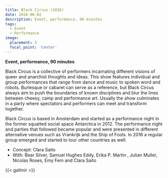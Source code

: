 ```yaml
---
title: Black Circus (2016)
date: 2016-06-02
description: Event, performance, 90 minutes
tags:
  - Event
  - Performance
image:
  placement: 3
  focal_point: 'Center'
---
```

**Event, performance, 90 minutes**

Black Circus is a collective of performers incarnating different visions of queer and anarchist thoughts and ideas. This show features individual and group performances that range from dance and music to spoken word and robots. Burlesque or cabaret can serve as a reference, but Black Circus always aim to push the boundaries of known disciplines and blur the lines between cheesy, camp and performance art. Usually the show culminates in a party where spectators and performers can meet and transform together.

Black Circus is based in Amsterdam and started as a performance night in the former squatted social space Antarctica in 2012. The performance night and parties that followed became popular and were presented in different alternative venues such as Vrankrijk and the Ship of Fools. In 2016 a regular group emerged and started to tour other countries as well.

- Concept: Clara Saito
- With: Bear Silver, Samuel Hughes Eddy, Erika P. Martin , Julian Muller, Nicolas Roses, Emy Fem and Clara Saito

{{< gallmir >}}

<!--more-->
